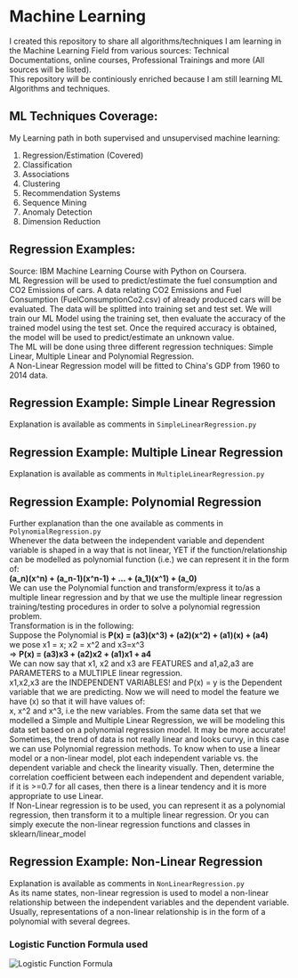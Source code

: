 # Machine Learning 
I created this repository to share all algorithms/techniques I am learning in the Machine Learning Field from various sources: Technical Documentations, online courses, Professional Trainings and more (All sources will be listed).  
This repository will be continiously enriched because I am still learning ML Algorithms and techniques.  

## ML Techniques Coverage:

My Learning path in both supervised and unsupervised machine learning:
1. Regression/Estimation (Covered)
2. Classification
3. Associations
4. Clustering
5. Recommendation Systems
6. Sequence Mining
7. Anomaly Detection
8. Dimension Reduction

## Regression Examples:
Source: IBM Machine Learning Course with Python on Coursera.  
ML Regression will be used to predict/estimate the fuel consumption and CO2 Emissions of cars. A data relating CO2 Emissions and Fuel Consumption (FuelConsumptionCo2.csv) of already produced cars will be evaluated. The data will be splitted into training set and test set. We will train our ML Model using the training set, then evaluate the accuracy of the trained model using the test set. Once the required accuracy is obtained, the model will be used to predict/estimate an unknown value.  
The ML will be done using three different regression techniques: Simple Linear, Multiple Linear and Polynomial Regression.  
A Non-Linear Regression model will be fitted to China's GDP from 1960 to 2014 data.

## Regression Example: Simple Linear Regression
Explanation is available as comments in `SimpleLinearRegression.py`

## Regression Example: Multiple Linear Regression
Explanation is available as comments in `MultipleLinearRegression.py`

## Regression Example: Polynomial Regression
Further explanation than the one available as comments in `PolynomialRegression.py`  
Whenever the data between the independent variable and dependent variable is shaped in a way
that is not linear, YET if the function/relationship can be modelled as polynomial function
(i.e.) we can represent it in the form of:  
**(a_n)(x^n) + (a_n-1)(x^n-1) + ... + (a_1)(x^1) + (a_0)**  
We can use the Polynomial function and transform/express it to/as a multiple linear regression and by that we use the multiple linear regression training/testing procedures in order to solve a polynomial regression problem.  
Transformation is in the following:  
Suppose the Polynomial is **P(x) = (a3)(x^3) + (a2)(x^2) + (a1)(x) + (a4)**  
we pose x1 = x;  x2 = x^2 and x3=x^3  
=> **P(x) = (a3)x3 + (a2)x2 + (a1)x1 + a4**  
We can now say that x1, x2 and x3 are FEATURES and a1,a2,a3 are PARAMETERS to a MULTIPLE linear regression.  
x1,x2,x3 are the INDEPENDENT VARIABLES! and P(x) = y is the Dependent variable that we are predicting.
Now we will need to model the feature we have (x) so that it will have values of:  
x, x^2 and x^3, i.e the new variables.
From the same data set that we modelled a Simple and Multiple Linear Regression, we will be 
modeling this data set based on a polynomial regression model. It may be more accurate!
Sometimes, the trend of data is not really linear and looks curvy, in this case we can use Polynomial regression methods.
To know when to use a linear model or a non-linear model, plot each independent variable
vs. the dependent variable and check the linearity visually.
Then, determine the correlation coefficient between each independent and dependent variable,
if it is >=0.7 for all cases, then there is a linear tendency and it is more appropriate to use Linear.  
If Non-Linear regression is to be used, you can represent it as a polynomial regression, then
transform it to a multiple linear regression. Or you can simply execute the non-linear regression functions and classes in sklearn/linear_model

## Regression Example: Non-Linear Regression
Explanation is available as comments in `NonLinearRegression.py`  
As its name states, non-linear regression is used to model a non-linear relationship between the independent variables and the dependent variable.
Usually, representations of a non-linear relationship is in the form of a polynomial with several degrees.
### Logistic Function Formula used
![Logistic Function Formula](https://user-images.githubusercontent.com/98900886/202928524-773809d6-2132-462a-a608-03f506491253.png)


